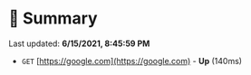 # 📖 Summary
Last updated: **6/15/2021, 8:45:59 PM**

- `GET` [https://google.com](https://google.com) - **Up** (140ms)
